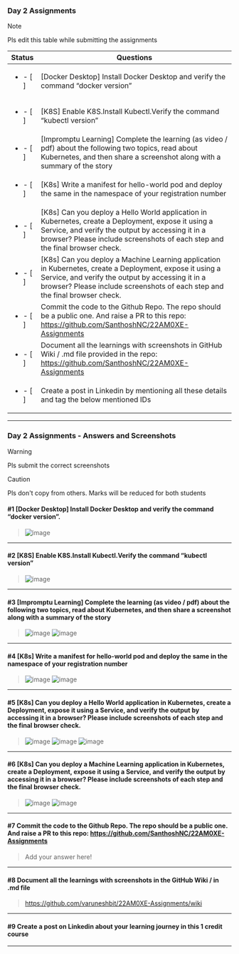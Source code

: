 ### Day 2 Assignments

> [!NOTE]
> Pls edit this table while submitting the assignments

| Status         | Questions     | 
|----------------|---------------|
| <ul><li>- [ ] </li></ul> | [Docker Desktop] Install Docker Desktop and verify the command “docker version” |
| <ul><li>- [ ] </li></ul> | [K8S] Enable K8S.Install Kubectl.Verify the command “kubectl version” |
| <ul><li>- [ ] </li></ul> | [Impromptu Learning] Complete the learning (as video / pdf) about the following two topics, read about Kubernetes, and then share a screenshot along with a summary of the story |
| <ul><li>- [ ] </li></ul> | [K8s] Write a manifest for hello-world pod and deploy the same in the namespace of your registration number |
| <ul><li>- [ ] </li></ul> | [K8s] Can you deploy a Hello World application in Kubernetes, create a Deployment, expose it using a Service, and verify the output by accessing it in a browser? Please include screenshots of each step and the final browser check. |
| <ul><li>- [ ] </li></ul> | [K8s] Can you deploy a Machine Learning application in Kubernetes, create a Deployment, expose it using a Service, and verify the output by accessing it in a browser? Please include screenshots of each step and the final browser check.  |
| <ul><li>- [ ] </li></ul> | Commit the code to the Github Repo. The repo should be a public one. And raise a PR to this repo: https://github.com/SanthoshNC/22AM0XE-Assignments |
| <ul><li>- [ ] </li></ul> | Document all the learnings with screenshots in GitHub Wiki / .md file provided in the repo: https://github.com/SanthoshNC/22AM0XE-Assignments |
| <ul><li>- [ ] </li></ul> | Create a post in Linkedin by mentioning all these details and tag the below mentioned IDs |

***

### Day 2 Assignments - Answers and Screenshots

> [!WARNING]
> Pls submit the correct screenshots

> [!CAUTION]
> Pls don't copy from others. Marks will be reduced for both students

#### #1 [Docker Desktop] Install Docker Desktop and verify the command “docker version”.
> ![image](https://github.com/user-attachments/assets/4bfebc52-f7f6-43e7-9c73-7ef79fbe1c01)


***

#### #2 [K8S] Enable K8S.Install Kubectl.Verify the command “kubectl version”
> ![image](https://github.com/user-attachments/assets/04a26fc2-1c1f-4067-85e9-97fba5f2501a)

***

#### #3 [Impromptu Learning] Complete the learning (as video / pdf) about the following two topics, read about Kubernetes, and then share a screenshot along with a summary of the story
> ![image](https://github.com/user-attachments/assets/ad47c0e4-529c-4848-a08c-cd30e1e1d6af)
> ![image](https://github.com/user-attachments/assets/7d7a9417-33aa-4d17-8641-9a2d3ada86e0)



***

#### #4 [K8s] Write a manifest for hello-world pod and deploy the same in the namespace of your registration number
> ![image](https://github.com/user-attachments/assets/f61caaf5-7de4-4aed-bd2e-e631e1ebf0f8)
> ![image](https://github.com/user-attachments/assets/7d81bee5-824e-40bb-a9ea-f6b5e6295d99)



***

#### #5 [K8s] Can you deploy a Hello World application in Kubernetes, create a Deployment, expose it using a Service, and verify the output by accessing it in a browser? Please include screenshots of each step and the final browser check.
> ![image](https://github.com/user-attachments/assets/3e93fe31-ec31-4153-8418-e90b4b5a4b2c)
> ![image](https://github.com/user-attachments/assets/a3363e8c-1ace-4aac-8586-09ace32e8ea9)
> ![image](https://github.com/user-attachments/assets/8843c216-ecad-48f1-8c86-40a31a6d391c)



***

#### #6 [K8s] Can you deploy a Machine Learning application in Kubernetes, create a Deployment, expose it using a Service, and verify the output by accessing it in a browser? Please include screenshots of each step and the final browser check.
> ![image](https://github.com/user-attachments/assets/d8020299-7733-4872-b377-7ec256fa7065)
> ![image](https://github.com/user-attachments/assets/39e1a75b-b0c3-409c-9661-c499377c2fa7)



***

#### #7 Commit the code to the Github Repo. The repo should be a public one. And raise a PR to this repo: https://github.com/SanthoshNC/22AM0XE-Assignments
> Add your answer here!



***

#### #8 Document all the learnings with screenshots in the GitHub Wiki / in .md file
> https://github.com/varuneshbit/22AM0XE-Assignments/wiki

***

#### #9 Create a post on Linkedin about your learning journey in this 1 credit course
> 

***
